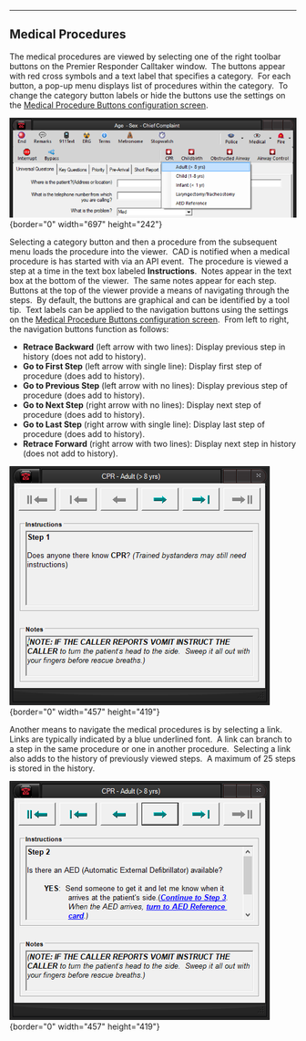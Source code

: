   ------------------------
  **Medical Procedures**
  ------------------------

The medical procedures are viewed by selecting one of the right toolbar
buttons on the Premier Responder Calltaker window.  The buttons appear
with red cross symbols and a text label that specifies a category.  For
each button, a pop-up menu displays list of procedures within the
category.  To change the category button labels or hide the buttons use
the settings on the [Medical Procedure Buttons configuration
screen](Medical%20Procedure%20Buttons%20Settings.htm).

![](Medical%20Procedures_files/image001.png){border="0" width="697"
height="242"}

Selecting a category button and then a procedure from the subsequent
menu loads the procedure into the viewer.  CAD is notified when a
medical procedure is has started with via an API event.  The procedure
is viewed a step at a time in the text box labeled **Instructions**. 
Notes appear in the text box at the bottom of the viewer.  The same
notes appear for each step.  Buttons at the top of the viewer provide a
means of navigating through the steps.  By default, the buttons are
graphical and can be identified by a tool tip.  Text labels can be
applied to the navigation buttons using the settings on the [Medical
Procedure Buttons configuration
screen](Medical%20Procedure%20Buttons%20Settings.htm).  From left to
right, the navigation buttons function as follows:

-   **Retrace Backward** (left arrow with two lines): Display previous
    step in history (does not add to history).
-   **Go to First Step** (left arrow with single line): Display first
    step of procedure (does add to history).
-   **Go to Previous Step** (left arrow with no lines): Display previous
    step of procedure (does add to history).
-   **Go to Next Step** (right arrow with no lines): Display next step
    of procedure (does add to history).
-   **Go to Last Step** (right arrow with single line): Display last
    step of procedure (does add to history).
-   **Retrace Forward** (right arrow with two lines): Display next step
    in history (does not add to history).

![](Medical%20Procedures_files/image002.png){border="0" width="457"
height="419"}

Another means to navigate the medical procedures is by selecting a
link.  Links are typically indicated by a blue underlined font.  A link
can branch to a step in the same procedure or one in another procedure. 
Selecting a link also adds to the history of previously viewed steps.  A
maximum of 25 steps is stored in the history.

![](Medical%20Procedures_files/image003.png){border="0" width="457"
height="419"}
